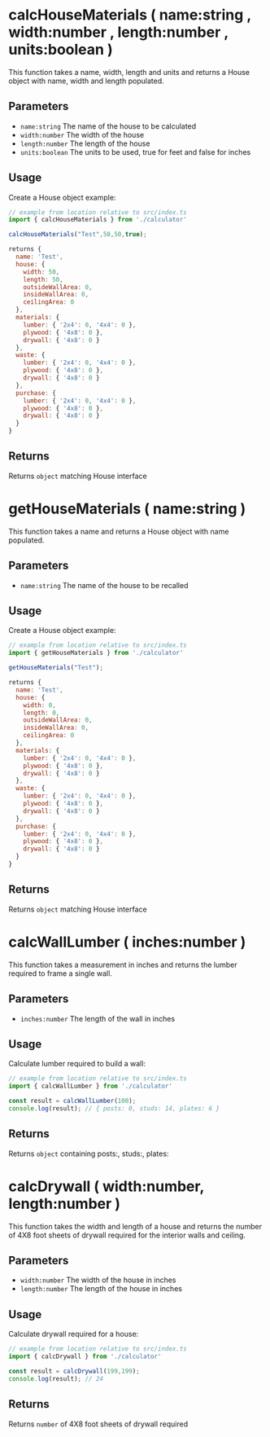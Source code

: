 # calcHouseMaterials ( name:string , width:number , length:number , units:boolean )

This function takes a name, width, length and units and returns a House object with name, width and length populated.

## Parameters

  - `name:string` The name of the house to be calculated
  - `width:number` The width of the house
  - `length:number` The length of the house
  - `units:boolean` The units to be used, true for feet and false for inches

## Usage

Create a House object example:

```javascript
// example from location relative to src/index.ts
import { calcHouseMaterials } from './calculator'

calcHouseMaterials("Test",50,50,true);

returns {
  name: 'Test',
  house: {
    width: 50,
    length: 50,
    outsideWallArea: 0,
    insideWallArea: 0,
    ceilingArea: 0
  },
  materials: {
    lumber: { '2x4': 0, '4x4': 0 },
    plywood: { '4x8': 0 },
    drywall: { '4x8': 0 }
  },
  waste: {
    lumber: { '2x4': 0, '4x4': 0 },
    plywood: { '4x8': 0 },
    drywall: { '4x8': 0 }
  },
  purchase: {
    lumber: { '2x4': 0, '4x4': 0 },
    plywood: { '4x8': 0 },
    drywall: { '4x8': 0 }
  }
}
```

## Returns

Returns `object` matching House interface

# getHouseMaterials ( name:string )

This function takes a name and returns a House object with name populated.

## Parameters

  - `name:string` The name of the house to be recalled

## Usage

Create a House object example:

```javascript
// example from location relative to src/index.ts
import { getHouseMaterials } from './calculator'

getHouseMaterials("Test");

returns {
  name: 'Test',
  house: {
    width: 0,
    length: 0,
    outsideWallArea: 0,
    insideWallArea: 0,
    ceilingArea: 0
  },
  materials: {
    lumber: { '2x4': 0, '4x4': 0 },
    plywood: { '4x8': 0 },
    drywall: { '4x8': 0 }
  },
  waste: {
    lumber: { '2x4': 0, '4x4': 0 },
    plywood: { '4x8': 0 },
    drywall: { '4x8': 0 }
  },
  purchase: {
    lumber: { '2x4': 0, '4x4': 0 },
    plywood: { '4x8': 0 },
    drywall: { '4x8': 0 }
  }
}
```

## Returns

Returns `object` matching House interface

# calcWallLumber ( inches:number )

This function takes a measurement in inches and returns the lumber required to frame a single wall.

## Parameters

  - `inches:number` The length of the wall in inches

## Usage

Calculate lumber required to build a wall:

```javascript
// example from location relative to src/index.ts
import { calcWallLumber } from './calculator'

const result = calcWallLumber(100);
console.log(result); // { posts: 0, studs: 14, plates: 6 }
```

## Returns

Returns `object` containing posts:, studs:, plates:

# calcDrywall ( width:number, length:number )

This function takes the width and length of a house and returns the number of 4X8 foot sheets of drywall required for the interior walls and ceiling.

## Parameters

  - `width:number` The width of the house in inches
  - `length:number` The length of the house in inches

## Usage

Calculate drywall required for a house:

```javascript
// example from location relative to src/index.ts
import { calcDrywall } from './calculator'

const result = calcDrywall(199,199);
console.log(result); // 24
```

## Returns

Returns `number` of 4X8 foot sheets of drywall required